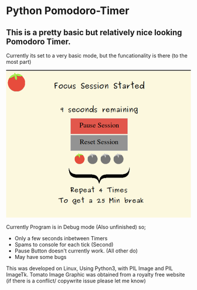 # Python Pomodoro-Timer 
## This is a pretty basic but relatively nice looking Pomodoro Timer.

Currently its set to a very basic mode, but the funcationality is there (to the most part)

![alt text](https://github.com/EmmHarris343/Python-Pomodoro-Timer/blob/master/example1.png?raw=true)



Currently Program is in Debug mode (Also unfinished) so;
- Only a few seconds inbetween Timers
- Spams to console for each tick (Second)
- Pause Button doesn't currently work. (All other do)
- May have some bugs

This was developed on Linux, Using Python3, with PIL Image and PIL ImageTk.
Tomato Image Graphic was obtained from a royalty free website (if there is a  conflict/ copywrite issue please let me know)
